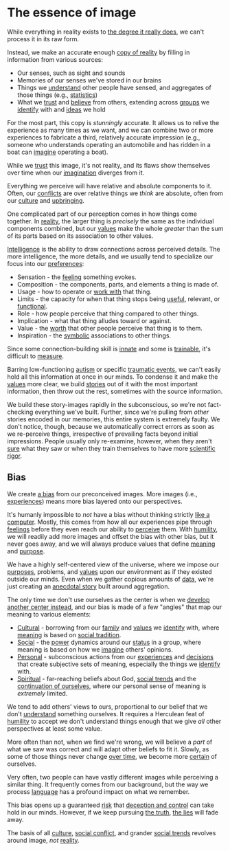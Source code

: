 
# The essence of image

While everything in reality exists to [the degree it really does](reality.md), we can't process it in its raw form.

Instead, we make an accurate enough [copy of reality](values.md) by filling in information from various sources:

- Our senses, such as sight and sounds
- Memories of our senses we've stored in our brains
- Things we [understand](understanding.md) other people have sensed, and aggregates of those things (e.g., [statistics](math-stat.md))
- What we [trust](understanding-certainty.md) and [believe](understanding-certainty.md) from others, extending across [groups](groups-member.md) we [identify](identity.md) with and [ideas](values.md) we hold

For the most part, this copy is *stunningly* accurate. It allows us to relive the experience as many times as we want, and we can combine two or more experiences to fabricate a third, relatively accurate impression (e.g., someone who understands operating an automobile and has ridden in a boat can [imagine](imagination.md) operating a boat).

While we [trust](trust.md) this image, it's not reality, and its flaws show themselves over time when our [imagination](imagination.md) diverges from it.

Everything we perceive will have relative and absolute components to it. Often, our [conflicts](people-conflicts.md) are over relative things we *think* are absolute, often from our [culture](culture.md) and [upbringing](people-family.md).

One complicated part of our perception comes in how things come together. In [reality](reality.md), the larger thing is *precisely* the same as the individual components combined, but our [values](values.md) make the whole *greater* than the sum of its parts based on its association to other values.

[Intelligence](personality.md) is the ability to draw connections across perceived details. The more intelligence, the more details, and we usually tend to specialize our focus into our [preferences](personality.md):

- Sensation - the [feeling](mind-feelings.md) something evokes.
- Composition - the components, parts, and elements a thing is made of.
- Usage - how to operate or [work with](results.md) that thing.
- Limits - the capacity for when that thing stops being [useful](purpose.md), relevant, or [functional](results.md).
- Role - how people perceive that thing compared to other things.
- Implication - what that thing alludes toward or against.
- Value - the [worth](power.md) that other people perceive that thing is to them.
- Inspiration - the [symbolic](symbols.md) associations to other things.

Since some connection-building skill is [innate](humanity.md) and some is [trainable](understanding.md), it's difficult to [measure](math.md).

Barring low-functioning [autism](autism.md) or specific [traumatic events](hardship-ptsd.md), we can't easily hold all this information at once in our minds. To condense it and make the [values](values.md) more clear, we build [stories](stories.md) out of it with the most important information, then throw out the rest, sometimes with the source information.

We build these story-images rapidly in the subconscious, so we're not fact-checking everything we've built. Further, since we're pulling from *other* stories encoded in our memories, this entire system is extremely faulty. We don't notice, though, because we automatically correct errors as soon as we re-perceive things, irrespective of prevailing facts beyond initial impressions. People usually only re-examine, however, when they aren't [sure](trust.md) what they saw or when they train themselves to have more [scientific rigor](science.md).

## Bias

We create [a bias](mind-bias.md) from our preconceived images. More images (i.e., [experiences](maturity.md)) means more bias layered onto our perspectives.

It's humanly impossible to *not* have a bias without thinking strictly [like a computer](logic-cs.md). Mostly, this comes from how all our experiences pipe through [feelings](mind-feelings.md) before they even reach our ability to [perceive](understanding.md) them. With [humility](morality.md), we will readily add more images and offset the bias with other bias, but it never goes away, and we will always produce values that define [meaning](meaning.md) and [purpose](purpose.md).

We have a highly self-centered view of the universe, where we impose our [purposes](purpose.md), problems, and [values](values.md) upon our environment as if they existed outside our minds. Even when we gather copious amounts of [data](math.md), we're just creating an [anecdotal story](stories.md) built around aggregation.

The only time we don't use ourselves as the center is when we [develop another center instead](addiction-centers.md), and our bias is made of a few "angles" that map our meaning to various elements:

- [Cultural](culture.md) - borrowing from our [family](people-family.md) and [values](values.md) we [identify](identity.md) with, where [meaning](meaning.md) is based on [social tradition](habits.md).
- [Social](groups-member.md) - the [power](power.md) dynamics around our [status](groups-member.md) in a group, where meaning is based on how we [imagine](imagination.md) others' opinions.
- [Personal](mind-feelings.md) - subconscious actions from our [experiences](hardship-ptsd.md) and [decisions](decisions.md) that create subjective sets of meaning, especially the things we [identify](identity.md) with.
- [Spiritual](religion.md) - far-reaching beliefs about God, [social trends](trends.md) and the [continuation of ourselves](legacy.md), where our personal sense of meaning is *extremely* limited.

We tend to add others' views to ours, proportional to our belief that we don't [understand](understanding.md) something ourselves. It requires a Herculean feat of [humility](morality.md) to accept we don't understand things enough that we give *all* other perspectives at least some value.

More often than not, when we find we're wrong, we will believe a *part* of what we saw was correct and will adapt other beliefs to fit it. Slowly, as some of those things never change [over time](maturity.md), we become more [certain](understanding-certainty.md) of ourselves.

Very often, two people can have vastly different images while perceiving a similar thing. It frequently comes from our background, but the way we process [language](language.md) has a profound impact on what we remember.

This bias opens up a guaranteed [risk](safety.md) that [deception and control](power-influence.md) can take hold in our minds. However, if we keep pursuing [the truth](reality.md), [the lies](people-lying.md) will fade away.

The basis of all [culture](culture.md), [social conflict](people-conflicts.md), and grander [social trends](trends.md) revolves around image, *not* [reality](reality.md).
